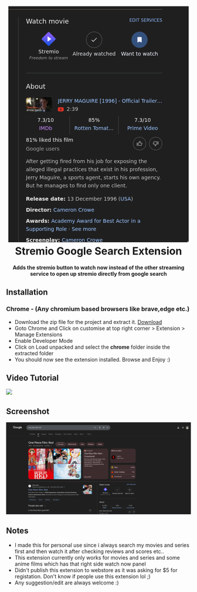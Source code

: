 <h1 align="center">
  <img alt="Stremio Google Search Extension" src="assets/pic-selected-250823-1707-50.png" />
  <br>
  Stremio Google Search Extension
</h1>

<p align="center">
  <strong>Adds the stremio button to watch now instead of the other streaming service to open up stremio directly from google search
</strong>
</p>

## Installation
### Chrome - (Any chromium based browsers like brave,edge etc.)
* Download the zip file for the project and extract it. [Download](https://github.com/athuld/stremio-google-search-extension/archive/refs/heads/main.zip)
* Goto Chrome and Click on customise at top right corner > Extension > Manage Extensions
* Enable Developer Mode
* Click on Load unpacked and select the **chrome** folder inside the extracted folder
* You should now see the extension installed. Browse and Enjoy :)

## Video Tutorial

![](assets/stremio-seach-extension.gif)

## Screenshot
![](assets/pic-selected-250823-1711-34.png)

## Notes
* I made this for personal use since i always search my movies and series first and then watch it after checking reviews and scores etc..
* This extension currently only works for movies and series and some anime films which has that right side watch now panel
* Didn't publish this extension to webstore as it was asking for $5 for registation. Don't know if people use this extension lol ;)
* Any suggestion/edit are always welcome :)
